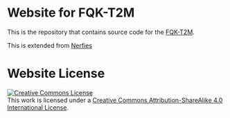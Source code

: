 # Website for FQK-T2M

This is the repository that contains source code for the [FQK-T2M](https://alimanjotho.github.io/fqk-t2m/).

This is extended from [Nerfies](https://nerfies.github.io/)


# Website License
<a rel="license" href="http://creativecommons.org/licenses/by-sa/4.0/"><img alt="Creative Commons License" style="border-width:0" src="https://i.creativecommons.org/l/by-sa/4.0/88x31.png" /></a><br />This work is licensed under a <a rel="license" href="http://creativecommons.org/licenses/by-sa/4.0/">Creative Commons Attribution-ShareAlike 4.0 International License</a>.
